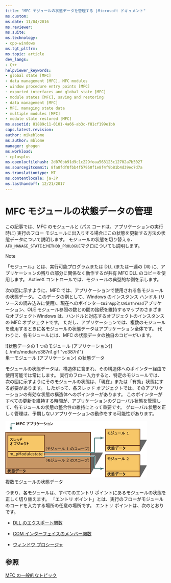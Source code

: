 ```yaml
---
title: "MFC モジュールの状態データを管理する |Microsoft ドキュメント"
ms.custom: 
ms.date: 11/04/2016
ms.reviewer: 
ms.suite: 
ms.technology:
- cpp-windows
ms.tgt_pltfrm: 
ms.topic: article
dev_langs:
- C++
helpviewer_keywords:
- global state [MFC]
- data management [MFC], MFC modules
- window procedure entry points [MFC]
- exported interfaces and global state [MFC]
- module states [MFC], saving and restoring
- data management [MFC]
- MFC, managing state data
- multiple modules [MFC]
- module state restored [MFC]
ms.assetid: 81889c11-0101-4a66-ab3c-f81cf199e1bb
caps.latest.revision: 
author: mikeblome
ms.author: mblome
manager: ghogen
ms.workload:
- cplusplus
ms.openlocfilehash: 2d070bb91d9c1c229feaa563123c12702a7b5027
ms.sourcegitcommit: 8fa8fdf0fbb4f57950f1e8f4f9b81b4d39ec7d7a
ms.translationtype: MT
ms.contentlocale: ja-JP
ms.lasthandoff: 12/21/2017
---
```

# <a name="managing-the-state-data-of-mfc-modules"></a>MFC モジュールの状態データの管理
この記事では、MFC のモジュールと (パス コードは、アプリケーションの実行時に) 実行のフロー モジュールに出入りする場合にこの状態を更新する方法の状態データについて説明します。 モジュールの状態を切り替える、`AFX_MANAGE_STATE`と`METHOD_PROLOGUE`マクロについても説明します。  
  
> [!NOTE]
>  「モジュール」とは、実行可能プログラムまたは DLL (または一連の Dll) に、アプリケーションの残りの部分に関係なく動作するが共有 MFC DLL のコピーを使用します。 ActiveX コントロールでは、モジュールの典型的な例を示します。  
  
 次の図に示すように、MFC では、アプリケーションで使用される各モジュールの状態データ。 このデータの例として、Windows のインスタンス ハンドル (リソースの読み込みに使用)、現在へのポインター`CWinApp`と`CWinThread`アプリケーション、OLE モジュール参照の数との間の接続を維持するマップのさまざまなオブジェクトWindows は、ハンドルと対応するオブジェクトのインスタンスの MFC オブジェクトです。 ただし、アプリケーションでは、複数のモジュールを使用するときに各モジュールの状態データはアプリケーション全体です。 代わりに、各モジュールには、MFC の状態データの独自のコピーがいます。  
  
 ![状態データの 1 つのモジュール &#40;アプリケーション&#41;] (../mfc/media/vc387n1.gif "vc387n1")  
単一モジュール (アプリケーション) の状態データ  
  
 モジュールの状態データは、構造体に含まれ、その構造体へのポインター経由で使用可能では常にします。 実行のフロー入力すると、特定のモジュールでは、次の図に示すようにそのモジュールの状態は、「現在」または「有効」状態にする必要があります。 したがって、各スレッド オブジェクトでは、そのアプリケーションの有効な状態の構造体へのポインターがあります。 このポインターがすべての更新を維持する時間が、アプリケーションのグローバル状態を管理して、各モジュールの状態の整合性の維持にとって重要です。 グローバル状態を正しく管理は、予期しないアプリケーションの動作をする可能性があります。  
  
 ![複数モジュールのデータを状態](../mfc/media/vc387n2.gif "vc387n2")  
複数モジュールの状態データ  
  
 つまり、各モジュールは、すべてのエントリ ポイントにあるモジュールの状態を正しく切り替えます。 「エントリ ポイント」とは、実行のフローがモジュールのコードを入力する場所の任意の場所です。 エントリ ポイントは、次のとおりです。  
  
-   [DLL のエクスポート関数](../mfc/exported-dll-function-entry-points.md)  
  
-   [COM インターフェイスのメンバー関数](../mfc/com-interface-entry-points.md)  
  
-   [ウィンドウ プロシージャ](../mfc/window-procedure-entry-points.md)  
  
## <a name="see-also"></a>参照  
 [MFC の一般的なトピック](../mfc/general-mfc-topics.md)

